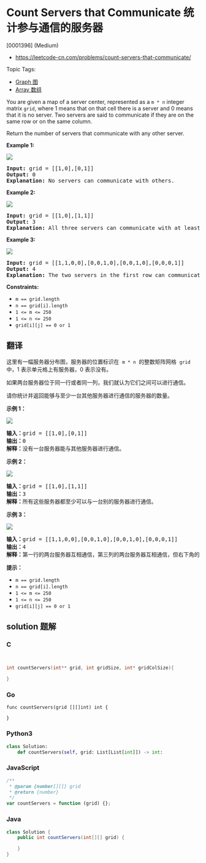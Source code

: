# Count Servers that Communicate 统计参与通信的服务器

[0001396] (Medium)

- https://leetcode-cn.com/problems/count-servers-that-communicate/

Topic Tags:

- [Graph 图](https://leetcode-cn.com/tag/graph/)
- [Array 数组](https://leetcode-cn.com/tag/array/)

You are given a map of a server center, represented as a `m * n` integer matrix `grid`, where 1 means that on that cell there is a server and 0 means that it is no server. Two servers are said to communicate if they are on the same row or on the same column.

Return the number of servers that communicate with any other server.

**Example 1:**

![](https://assets.leetcode.com/uploads/2019/11/14/untitled-diagram-6.jpg)

<pre><strong>Input:</strong> grid = [[1,0],[0,1]]
<strong>Output:</strong> 0
<b>Explanation:</b>&nbsp;No servers can communicate with others.</pre>

**Example 2:**

**![](https://assets.leetcode.com/uploads/2019/11/13/untitled-diagram-4.jpg)**

<pre><strong>Input:</strong> grid = [[1,0],[1,1]]
<strong>Output:</strong> 3
<b>Explanation:</b>&nbsp;All three servers can communicate with at least one other server.
</pre>

**Example 3:**

![](https://assets.leetcode.com/uploads/2019/11/14/untitled-diagram-1-3.jpg)

<pre><strong>Input:</strong> grid = [[1,1,0,0],[0,0,1,0],[0,0,1,0],[0,0,0,1]]
<strong>Output:</strong> 4
<b>Explanation:</b>&nbsp;The two servers in the first row can communicate with each other. The two servers in the third column can communicate with each other. The server at right bottom corner can't communicate with any other server.
</pre>

**Constraints:**

- `m == grid.length`
- `n == grid[i].length`
- `1 <= m <= 250`
- `1 <= n <= 250`
- `grid[i][j] == 0 or 1`

## 翻译

这里有一幅服务器分布图，服务器的位置标识在  `m * n`  的整数矩阵网格  `grid`  中，1 表示单元格上有服务器，0 表示没有。

如果两台服务器位于同一行或者同一列，我们就认为它们之间可以进行通信。

请你统计并返回能够与至少一台其他服务器进行通信的服务器的数量。

**示例 1：**

![](https://assets.leetcode-cn.com/aliyun-lc-upload/uploads/2019/11/24/untitled-diagram-6.jpg)

<pre><strong>输入：</strong>grid = [[1,0],[0,1]]
<strong>输出：</strong>0
<strong>解释：</strong>没有一台服务器能与其他服务器进行通信。</pre>

**示例 2：**

**![](https://assets.leetcode-cn.com/aliyun-lc-upload/uploads/2019/11/24/untitled-diagram-4-1.jpg)**

<pre><strong>输入：</strong>grid = [[1,0],[1,1]]
<strong>输出：</strong>3
<strong>解释：</strong>所有这些服务器都至少可以与一台别的服务器进行通信。
</pre>

**示例 3：**

![](https://assets.leetcode-cn.com/aliyun-lc-upload/uploads/2019/11/24/untitled-diagram-1-3.jpg)

<pre><strong>输入：</strong>grid = [[1,1,0,0],[0,0,1,0],[0,0,1,0],[0,0,0,1]]
<strong>输出：</strong>4
<strong>解释：</strong>第一行的两台服务器互相通信，第三列的两台服务器互相通信，但右下角的服务器无法与其他服务器通信。
</pre>

**提示：**

- `m == grid.length`
- `n == grid[i].length`
- `1 <= m <= 250`
- `1 <= n <= 250`
- `grid[i][j] == 0 or 1`

## solution 题解

### C

```c


int countServers(int** grid, int gridSize, int* gridColSize){

}
```

### Go

```golang
func countServers(grid [][]int) int {

}
```

### Python3

```python
class Solution:
    def countServers(self, grid: List[List[int]]) -> int:
```

### JavaScript

```javascript
/**
 * @param {number[][]} grid
 * @return {number}
 */
var countServers = function (grid) {};
```

### Java

```java
class Solution {
    public int countServers(int[][] grid) {

    }
}
```
